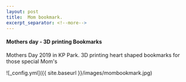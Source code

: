 ```yaml
---
layout: post
title:  Mom bookmark.
excerpt_separator: <!--more-->
---
```


#### Mothers day - 3D printing Bookmarks

Mothers Day 2019 in KP Park.
3D printing heart shaped bookmarks for those special Mom's

![_config.yml]({{ site.baseurl }}/images/mombookmark.jpg)
